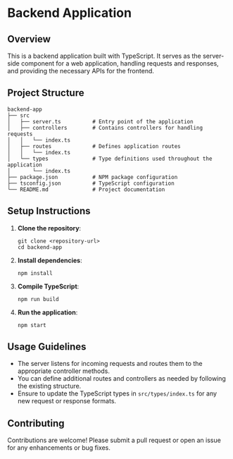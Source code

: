 # Backend Application

## Overview
This is a backend application built with TypeScript. It serves as the server-side component for a web application, handling requests and responses, and providing the necessary APIs for the frontend.

## Project Structure
```
backend-app
├── src
│   ├── server.ts          # Entry point of the application
│   ├── controllers        # Contains controllers for handling requests
│   │   └── index.ts
│   ├── routes             # Defines application routes
│   │   └── index.ts
│   └── types              # Type definitions used throughout the application
│       └── index.ts
├── package.json           # NPM package configuration
├── tsconfig.json          # TypeScript configuration
└── README.md              # Project documentation
```

## Setup Instructions
1. **Clone the repository**:
   ```
   git clone <repository-url>
   cd backend-app
   ```

2. **Install dependencies**:
   ```
   npm install
   ```

3. **Compile TypeScript**:
   ```
   npm run build
   ```

4. **Run the application**:
   ```
   npm start
   ```

## Usage Guidelines
- The server listens for incoming requests and routes them to the appropriate controller methods.
- You can define additional routes and controllers as needed by following the existing structure.
- Ensure to update the TypeScript types in `src/types/index.ts` for any new request or response formats.

## Contributing
Contributions are welcome! Please submit a pull request or open an issue for any enhancements or bug fixes.